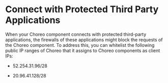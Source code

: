 # Connect with Protected Third Party Applications

When your Choreo component connects with protected third-party applications, the firewalls of these applications might block the requests of the Choreo component. To address this, you can whitelist the following public IP ranges of Choreo that it assigns to Choreo components as client IPs:

- 52.254.31.96/28

- 20.96.41.128/28